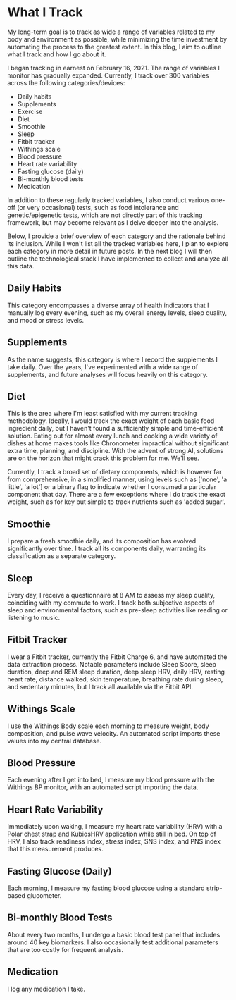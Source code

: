 # What I Track

My long-term goal is to track as wide a range of variables related to my body and environment as possible, while minimizing the time investment by automating the process to the greatest extent. In this blog, I aim to outline what I track and how I go about it.

I began tracking in earnest on February 16, 2021. The range of variables I monitor has gradually expanded. Currently, I track over 300 variables across the following  categories/devices:

* Daily habits
* Supplements
* Exercise
* Diet
* Smoothie
* Sleep
* Fitbit tracker
* Withings scale
* Blood pressure
* Heart rate variability
* Fasting glucose (daily)
* Bi-monthly blood tests
* Medication

In addition to these regularly tracked variables, I also conduct various one-off  (or very occasional) tests, such as food intolerance and genetic/epigenetic tests, which
are not directly part of this tracking framework, but may become relevant as I delve deeper into the analysis.

Below, I provide a brief overview of each category and the rationale behind its inclusion. While I won't list all the tracked variables here, I plan to explore each category in more detail in future posts. In the next blog I will then outline the  technological stack I have implemented to collect and analyze all this data.

## Daily Habits

This category encompasses a diverse array of health indicators that I manually log every evening, such as my overall energy levels, sleep quality, and mood or stress levels.

## Supplements

As the name suggests, this category is where I record the supplements I take daily. Over the years, I've experimented with a wide range of supplements, and future analyses will focus heavily on this category.

## Diet

This is the area where I'm least satisfied with my current tracking methodology. Ideally, I would track the exact weight of each basic food ingredient daily, but I haven't found a sufficiently simple and time-efficient solution. Eating out for almost every lunch and cooking a wide variety of dishes at home makes tools like Chronometer impractical without significant extra time, planning, and discipline. With the advent of strong AI, solutions are on the horizon that might crack this problem for me. We'll see.

Currently, I track a broad set of dietary components, which is however far from comprehensive, in a simplified manner, using levels such as ['none', 'a little', 'a lot'] or a binary flag to indicate whether I consumed a particular component that day. There are a few exceptions where I do track the exact weight, such as for key but simple to track nutrients such as 'added sugar'.

## Smoothie

I prepare a fresh smoothie daily, and its composition has evolved significantly over time. I track all its components daily, warranting its classification as a separate category.

## Sleep

Every day, I receive a questionnaire at 8 AM to assess my sleep quality, coinciding with my commute to work. I track both subjective aspects of sleep and environmental factors, such as pre-sleep activities like reading or listening to music.

## Fitbit Tracker

I wear a Fitbit tracker, currently the Fitbit Charge 6, and have automated the data extraction process. Notable parameters include Sleep Score, sleep duration, deep and REM sleep duration, deep sleep HRV, daily HRV, resting heart rate, distance walked, skin temperature, breathing rate during sleep, and sedentary minutes, but I track all available via the Fitbit API.

## Withings Scale

I use the Withings Body scale each morning to measure weight, body composition, and pulse wave velocity. An automated script imports these values into my central database.

## Blood Pressure

Each evening after I get into bed, I measure my blood pressure with the Withings BP monitor, with an automated script importing the data.

## Heart Rate Variability

Immediately upon waking, I measure my heart rate variability (HRV) with a Polar chest strap and KubiosHRV application while still in bed. On top of HRV, I also track readiness index, stress index, SNS index, and PNS index that this measurement produces.

## Fasting Glucose (Daily)

Each morning, I measure my fasting blood glucose using a standard strip-based glucometer.

## Bi-monthly Blood Tests

About every two months, I undergo a basic blood test panel that includes around 40 key biomarkers. I also occasionally test additional parameters that are too costly for frequent analysis.

## Medication

I log any medication I take.
